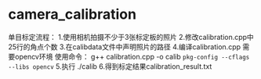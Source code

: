 # camera_calibration
单目标定流程：
1.使用相机拍摄不少于3张标定板的照片
2.修改calibration.cpp中25行的角点个数
3.在calibdata文件中声明照片的路径
4.编译calibration.cpp 需要opencv环境
使用命令：
g++ calibration.cpp -o calib `pkg-config --cflags --libs opencv`
5.执行 ./calib
6.得到标定结果calibration_result.txt
